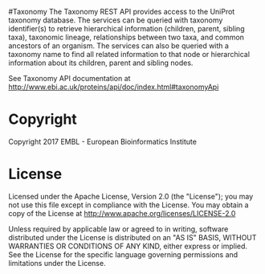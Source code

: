 #Taxonomy
The Taxonomy REST API provides access to the UniProt taxonomy database. The services can be queried with taxonomy identifier(s) to retrieve hierarchical information (children, parent, sibling taxa), taxonomic lineage, relationships between two taxa, and common ancestors of an organism. The services can also be queried with a taxonomy name to find all related information to that node or hierarchical information about its children, parent and sibling nodes.

See Taxonomy API documentation at http://www.ebi.ac.uk/proteins/api/doc/index.html#taxonomyApi

# Copyright
Copyright 2017 EMBL - European Bioinformatics Institute

# License
Licensed under the Apache License, Version 2.0 (the "License"); you may not use this file except in compliance with the License.  You may obtain a copy of the License at http://www.apache.org/licenses/LICENSE-2.0

Unless required by applicable law or agreed to in writing, software distributed under the License is distributed on an "AS IS" BASIS, WITHOUT WARRANTIES OR CONDITIONS OF ANY KIND, either express or implied. See the License for the specific language governing permissions and limitations under the License.
